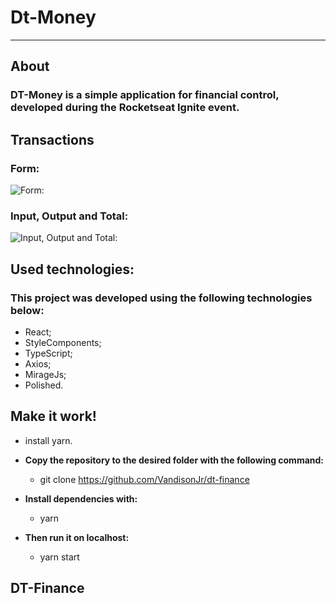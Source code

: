 # Dt-Money
---
## About
### DT-Money is a simple application for financial control, developed during the Rocketseat Ignite event.

## Transactions
### Form:
![Form:](https://i.imgur.com/zkSgaFx.png)

### Input, Output and Total:
![Input, Output and Total:](https://i.imgur.com/0CLLQ2d.png)

## Used technologies:
### This project was developed using the following technologies below:
- React;
- StyleComponents;
- TypeScript;
- Axios;
- MirageJs;
- Polished.

## Make it work!
- install yarn.
- **Copy the repository to the desired folder with the following command:**
  - git clone https://github.com/VandisonJr/dt-finance

- **Install dependencies with:**
  -  yarn

- **Then run it on localhost:**
  -  yarn start

## **DT-Finance**
